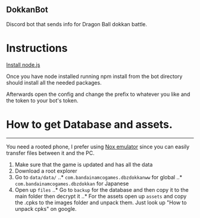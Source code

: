 DokkanBot
---
Discord bot that sends info for Dragon Ball dokkan battle. 




# Instructions
[Install node.js]( https://nodejs.org/en/download/)

Once you have node installed running npm install from the bot directory should install all the needed packages. 

Afterwards open the config and change the prefix to whatever you like and the token to your bot's token.
# How to get Database and assets. 
---
You need a rooted phone, I prefer using [Nox emulator](https://www.bignox.com/) since you can easily transfer files between it and the PC.
1. Make sure that the game is updated and has all the data
2. Download a root explorer 
3. Go to `data/data/`
..* `com.bandainamcogames.dbzdokkanww` for global
..* `com.bandainamcogames.dbzdokkan` for Japanese
4. Open up `files`
..* Go to `backup` for the database and then copy it to the main folder then decrypt it
..* For the assets open up `assets` and copy the .cpks to the images folder and unpack them. Just look up "How to unpack cpks" on google.
